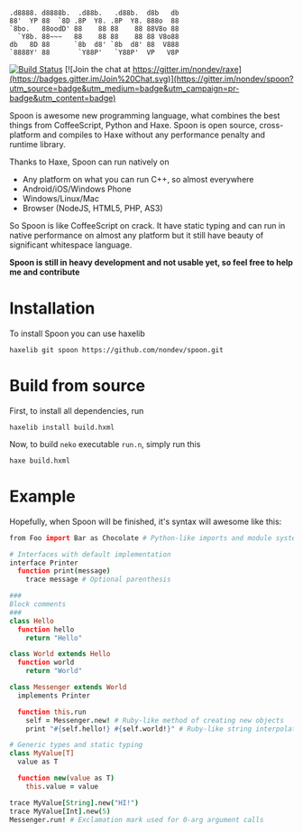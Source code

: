 ```
.d8888. d8888b.  .d88b.   .d88b.  d8b   db
88'  YP 88  `8D .8P  Y8. .8P  Y8. 888o  88
`8bo.   88oodD' 88    88 88    88 88V8o 88
  `Y8b. 88~~~   88    88 88    88 88 V8o88
db   8D 88      `8b  d8' `8b  d8' 88  V888
`8888Y' 88       `Y88P'   `Y88P'  VP   V8P
```

[![Build Status](https://travis-ci.org/nondev/spoon.svg)](https://travis-ci.org/nondev/spoon) [![Join the chat at https://gitter.im/nondev/raxe](https://badges.gitter.im/Join%20Chat.svg)](https://gitter.im/nondev/spoon?utm_source=badge&utm_medium=badge&utm_campaign=pr-badge&utm_content=badge)

Spoon is awesome new programming language, what combines the best things from CoffeeScript, Python and Haxe. Spoon is open source, cross-platform and compiles to Haxe without any performance penalty and runtime library.

Thanks to Haxe, Spoon can run natively on

  * Any platform on what you can run C++, so almost everywhere
  * Android/iOS/Windows Phone
  * Windows/Linux/Mac
  * Browser (NodeJS, HTML5, PHP, AS3)

So Spoon is like CoffeeScript on crack. It have static typing and can run in native performance on almost any platform but it still have beauty of significant whitespace language.

**Spoon is still in heavy development and not usable yet, so feel free to help me and contribute**

# Installation

To install Spoon you can use haxelib

```
haxelib git spoon https://github.com/nondev/spoon.git
```

# Build from source

First, to install all dependencies, run

```
haxelib install build.hxml
```

Now, to build `neko` executable `run.n`, simply run this

```
haxe build.hxml
```

# Example

Hopefully, when Spoon will be finished, it's syntax will awesome like this:

```coffee
from Foo import Bar as Chocolate # Python-like imports and module system

# Interfaces with default implementation
interface Printer
  function print(message)
    trace message # Optional parenthesis

###
Block comments
###
class Hello
  function hello
    return "Hello"

class World extends Hello
  function world
    return "World"

class Messenger extends World
  implements Printer

  function this.run
    self = Messenger.new! # Ruby-like method of creating new objects
    print "#{self.hello!} #{self.world!}" # Ruby-like string interpolation

# Generic types and static typing
class MyValue[T]
  value as T

  function new(value as T)
    this.value = value

trace MyValue[String].new("HI!")
trace MyValue[Int].new(5)
Messenger.run! # Exclamation mark used for 0-arg argument calls
```
